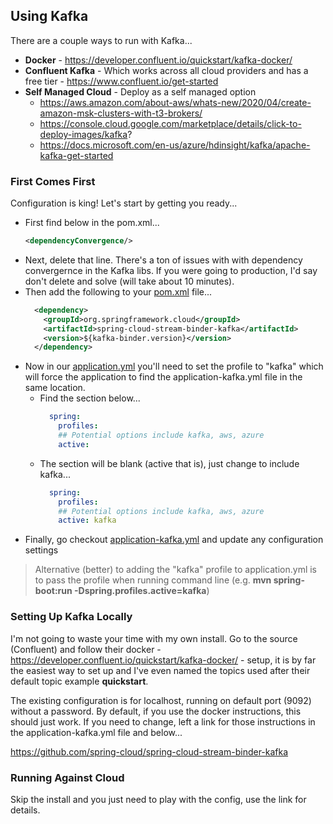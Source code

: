 ## Using Kafka

There are a couple ways to run with Kafka...

* **Docker** - https://developer.confluent.io/quickstart/kafka-docker/
* **Confluent Kafka** - Which works across all cloud providers and has a free tier - https://www.confluent.io/get-started
* **Self Managed Cloud** - Deploy as a self managed option
    * https://aws.amazon.com/about-aws/whats-new/2020/04/create-amazon-msk-clusters-with-t3-brokers/
    * https://console.cloud.google.com/marketplace/details/click-to-deploy-images/kafka?
    * https://docs.microsoft.com/en-us/azure/hdinsight/kafka/apache-kafka-get-started

### First Comes First

Configuration is king!  Let's start by getting you ready...

* First find below in the pom.xml...
  ```xml
  <dependencyConvergence/>
  ```
* Next, delete that line.  There's a ton of issues with with dependency convergernce in the Kafka libs.  If you were going to production, I'd say don't delete and solve (will take about 10 minutes).
* Then add the following to your [pom.xml](../pom.xml) file...
  ```xml
    <dependency>
      <groupId>org.springframework.cloud</groupId>
      <artifactId>spring-cloud-stream-binder-kafka</artifactId>
      <version>${kafka-binder.version}</version>
    </dependency>
  ```
* Now in our [application.yml](../src/main/resources/application.yml) you'll need to set the profile to "kafka" which will force the application to find the application-kafka.yml file in the same location.
  * Find the section below...
    ```yaml
      spring:
        profiles:
        ## Potential options include kafka, aws, azure
        active:     
    ```
  * The section will be blank (active that is), just change to include kafka...
      ```yaml
        spring:
          profiles:
          ## Potential options include kafka, aws, azure
          active: kafka
      ```
* Finally, go checkout [application-kafka.yml](../src/main/resources/application-kafka.yml) and update any configuration settings

> Alternative (better) to adding the "kafka" profile to application.yml is to pass the profile when running command line (e.g. **mvn spring-boot:run -Dspring.profiles.active=kafka**)

### Setting Up Kafka Locally

I'm not going to waste your time with my own install.  Go to the source (Confluent) and follow 
their docker - https://developer.confluent.io/quickstart/kafka-docker/ - setup, it is by far the easiest 
way to set up and I've even named the topics used after their default topic example **quickstart**.

The existing configuration is for localhost, running on default port (9092) without a password.  By default, if you use the docker instructions, this should just work.  If you need to change, left a link for those instructions in the application-kafka.yml file and below...

https://github.com/spring-cloud/spring-cloud-stream-binder-kafka

### Running Against Cloud

Skip the install and you just need to play with the config, use the link for details.